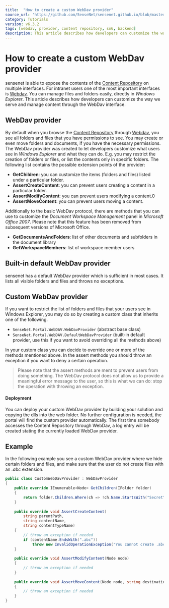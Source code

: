 ```yaml
---
title:  "How to create a custom WebDav provider"
source_url: 'https://github.com/SenseNet/sensenet.github.io/blob/master/_docs/tutorials/how-to-create-a-custom-webdav-provider.md'
category: Tutorials
version: v6.3.2
tags: [webdav, provider, content repository, sn6, backend]
description: This article describes how developers can customize the way we serve and manage content through the WebDav interface.
---
```


# How to create a custom WebDav provider

sensenet is able to expose the contents of the [Content Repository](/docs/content-repository) on multiple interfaces. For intranet users one of the most important interfaces is [Webdav](/docs/webdav). You can manage files and folders easily, directly in _Windows Explorer_. This article describes how developers can customize the way we serve and manage content through the WebDav interface.

## WebDav provider

By default when you browse the [Content Repository](/docs/content-repository) through [Webdav](/docs/webdav), you see all folders and files that you have permissions to see. You may create or even move folders and documents, if you have the necessary permissions. The WebDav provider was created to let developers customize what users see in _Windows Explorer_ and what they can do. E.g. you may restrict the creation of folders or files, or list the contents only in specific folders. The following list contains the possible extension points of the provider:

- **GetChildren**: you can customize the items (folders and files) listed under a particular folder.
- **AssertCreateContent**: you can prevent users creating a content in a particular folder.
- **AssertModifyContent**: you can prevent users modifying a content.0
- **AssertMoveContent**: you can prevent users moving a content.

Additionally to the basic WebDav protocol, there are methods that you can use to customize the _Document Workspace Management_ panel in _Microsoft Office 2007_. Please note that this feature has been removed from subsequent versions of Microsoft Office.

- **GetDocumentsAndFolders**: list of other documents and subfolders in the document library
- **GetWorkspaceMembers**: list of workspace member users

## Built-in default WebDav provider

sensenet has a default WebDav provider which is sufficient in most cases. It lists all visible folders and files and throws no exceptions.

## Custom WebDav provider

If you want to restrict the list of folders and files that your users see in Windows Explorer, you may do so by creating a custom class that inherits one of the following.

- `SenseNet.Portal.WebDAV.WebDavProvider` (abstract base class)
- `SenseNet.Portal.WebDAV.DefaultWebDavProvider` (built-in default provider, use this if you want to avoid overriding all the methods above)

In your custom class you can decide to override one or more of the methods mentioned above. In the assert methods you should throw an exception if you want to deny a certain operation.

> Please note that the assert methods are ment to prevent users from doing something. The WebDav protocol does not allow us to provide a meaningful error message to the user, so this is what we can do: stop the operation with throwing an exception.

#### Deployment

You can deploy your custom WebDav provider by building your solution and copying the dlls into the web folder. No further configuration is needed, the portal will find the custom provider automatically.
The first time somebody accesses the Content Repository through WebDav, a log entry will be created stating the currently loaded WebDav provider.

## Example

In the following example you see a custom WebDav provider where we hide certain folders and files, and make sure that the user do not create files with an _.abc_ extension.

```csharp
public class CustomWebDavProvider : WebDavProvider
{
    public override IEnumerable<Node> GetChildren(IFolder folder)
    {
        return folder.Children.Where(ch => !ch.Name.StartsWith("Secret"));
    }
 
    public override void AssertCreateContent(
        string parentPath, 
        string contentName, 
        string contentTypeName)
    {
        // throw an exception if needed
        if (contentName.EndsWith(".abc"))
            throw new InvalidOperationException("You cannot create .abc files through WebDav.");
    }
 
    public override void AssertModifyContent(Node node)
    {
        // throw an exception if needed
    }
 
    public override void AssertMoveContent(Node node, string destinationParentPath)
    {
        // throw an exception if needed
    }
}
```